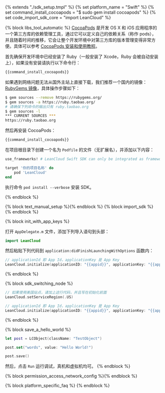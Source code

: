 {% extends "./sdk_setup.tmpl" %}
{% set platform_name = "Swift" %}
{% set command_install_cocoapods = "$ sudo gem install cocoapods" %}
{% set code_import_sdk_core = "import LeanCloud" %}

{% block libs_tool_automatic %}
[CocoaPods](http://www.cocoapods.org/) 是开发 OS X 和 iOS 应用程序的一个第三方库的依赖管理工具，通过它可以定义自己的依赖关系（称作 pods），并且随着时间的推移，它会让整个开发环境中对第三方库的版本管理变得非常方便。具体可以参考 [CocoaPods 安装和使用教程](http://code4app.com/article/cocoapods-install-usage)。

首先确保开发环境中已经安装了 Ruby（一般安装了 Xcode，Ruby 会被自动安装上），如果没有安装请执行以下命令行：

```sh
{{command_install_cocoapods}}
```

如果遇到网络问题无法从国外主站上直接下载，我们推荐一个国内的镜像：[RubyGems 镜像](http://ruby.taobao.org/)，具体操作步骤如下：

```sh
$ gem sources --remove https://rubygems.org/
$ gem sources -a https://ruby.taobao.org/
# 请确保下列命令的输出只有 ruby.taobao.org
$ gem sources -l
*** CURRENT SOURCES ***
https://ruby.taobao.org
```

然后再安装 CocoaPods：

```sh
{{command_install_cocoapods}}
```

在项目根目录下创建一个名为 `Podfile` 的文件（无扩展名），并添加以下内容：

```ruby
use_frameworks! # LeanCloud Swift SDK can only be integrated as framework.

target '你的项目名称' do
	pod 'LeanCloud'
end
```

执行命令 `pod install --verbose` 安装 SDK。

{% endblock %}

{% block text_manual_setup %}{% endblock %}
{% block import_sdk %}
{% endblock %}

{% block init_with_app_keys %}

打开 `AppDelegate.m` 文件，添加下列导入语句到头部：

```swift
import LeanCloud
```

然后粘贴下列代码到 `application:didFinishLaunchingWithOptions` 函数内：

```swift
// applicationId 即 App Id，applicationKey 是 App Key
LeanCloud.initialize(applicationID: "{{appid}}", applicationKey: "{{appkey}}")
```
{% endblock %}

{% block sdk_switching_node %}

```swift
// 如果使用美国站点，请加上这行代码，并且写在初始化前面
LeanCloud.setServiceRegion(.US)

// applicationId 即 App Id，applicationKey 是 App Key
LeanCloud.initialize(applicationID: "{{appid}}", applicationKey: "{{appkey}}")
```
{% endblock %}

{% block save_a_hello_world %}

```swift
let post = LCObject(className: "TestObject")

post.set("words", value: "Hello World!")

post.save()
```

然后，点击 `Run` 运行调试，真机和虚拟机均可。
{% endblock %}

{% block permission_access_network_config %}{% endblock %}

{% block platform_specific_faq %}
{% endblock %}
